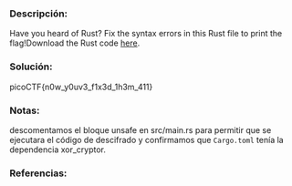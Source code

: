 ### Descripción: 
Have you heard of Rust? Fix the syntax errors in this Rust file to print the flag!Download the Rust code [here](https://challenge-files.picoctf.net/c_verbal_sleep/dcdaf491b35c1d0f5075e9583edbbb7aaea1dffb6ad32bc000e4d87b5200ff7b/fixme3.tar.gz).
### Solución:
picoCTF{n0w_y0uv3_f1x3d_1h3m_411}
### Notas:
descomentamos el bloque unsafe en src/main.rs para permitir que se ejecutara el código de descifrado y confirmamos que `Cargo.toml` tenía la dependencia xor_cryptor.
### Referencias:
